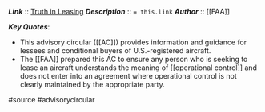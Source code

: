 ***Link***      :: [Truth in Leasing](https://www.faa.gov/documentLibrary/media/Advisory_Circular/AC_91-37B.pdf)
***Description***      :: `= this.link`
***Author*** :: [[FAA]]

***Key Quotes***:
* This advisory circular ([[AC]]) provides information and guidance for lessees and conditional buyers of U.S.-registered aircraft.
* The [[FAA]] prepared this AC to ensure any person who is seeking to lease an aircraft understands the meaning of [[operational control]] and does not enter into an agreement where operational control is not clearly maintained by the appropriate party.

#source #advisorycircular 